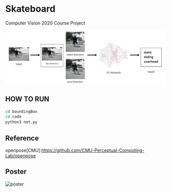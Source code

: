 # Skateboard
Computer Vision 2020 Course Project

![Pipeline](./doc/Pipeline.png)


## HOW TO RUN

```sh
cd boundingBox
cd code
python3 net.py
```

## Reference

openpose[CMU]:https://github.com/CMU-Perceptual-Computing-Lab/openpose


## Poster

![poster](./poster.jpg)
